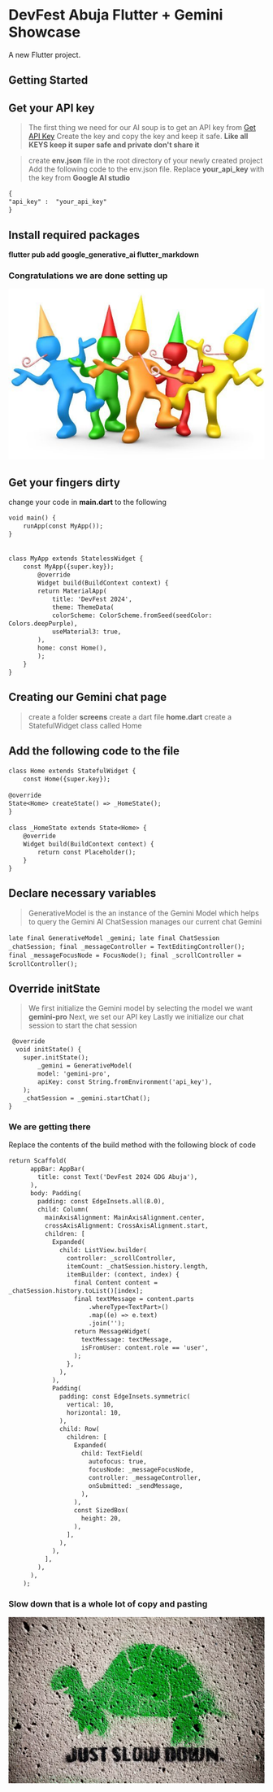 # DevFest Abuja Flutter + Gemini Showcase

A new Flutter project.

## Getting Started

## Get your API key
>The first thing we need for our AI soup is to get an API key from [Get API Key](https://makersuite.google.com/app/apikey) Create the key and 
> copy the key and keep it safe. **Like all KEYS keep it super safe and private don't share it** 

>create **env.json** file in the root directory of your newly created project
> Add the following code to the env.json file. Replace **your_api_key** with the key from **Google AI studio**

```
{
"api_key" :  "your_api_key"
}
```

## Install required packages
**flutter pub add google_generative_ai flutter_markdown**

### Congratulations we are done setting up 
![img.png](img.png)

## Get your fingers dirty
change your code in **main.dart** to the following

```
void main() {
    runApp(const MyApp());
}


class MyApp extends StatelessWidget {
    const MyApp({super.key});
        @override
        Widget build(BuildContext context) {
        return MaterialApp(
            title: 'DevFest 2024',
            theme: ThemeData(
            colorScheme: ColorScheme.fromSeed(seedColor: Colors.deepPurple),
            useMaterial3: true,
        ),
        home: const Home(),
        );
    }
}
```

## Creating our Gemini chat page
>create a folder **screens**
> create a dart file **home.dart**
> create a StatefulWidget class called Home

## Add the following code to the file

```
class Home extends StatefulWidget {
    const Home({super.key});

@override
State<Home> createState() => _HomeState();
}

class _HomeState extends State<Home> {
    @override
    Widget build(BuildContext context) {
        return const Placeholder();
    }
}
```

## Declare necessary variables
>GenerativeModel is the an instance of the Gemini Model which helps to query the Gemini AI
>ChatSession manages our current chat Gemini

`late final GenerativeModel _gemini;
late final ChatSession _chatSession;
final _messageController = TextEditingController();
final _messageFocusNode = FocusNode();
final _scrollController = ScrollController();`

## Override initState
> We first initialize the Gemini model by selecting the model we want **gemini-pro**
> Next, we set our API key
> Lastly we initialize our chat session to start the chat session

```
 @override
  void initState() {
    super.initState();
        _gemini = GenerativeModel(
        model: 'gemini-pro',
        apiKey: const String.fromEnvironment('api_key'),
    );
    _chatSession = _gemini.startChat();
}
```

### We are getting there
Replace the contents of the build method with the following block of code

```
return Scaffold(
      appBar: AppBar(
        title: const Text('DevFest 2024 GDG Abuja'),
      ),
      body: Padding(
        padding: const EdgeInsets.all(8.0),
        child: Column(
          mainAxisAlignment: MainAxisAlignment.center,
          crossAxisAlignment: CrossAxisAlignment.start,
          children: [
            Expanded(
              child: ListView.builder(
                controller: _scrollController,
                itemCount: _chatSession.history.length,
                itemBuilder: (context, index) {
                  final Content content = _chatSession.history.toList()[index];
                  final textMessage = content.parts
                      .whereType<TextPart>()
                      .map((e) => e.text)
                      .join('');
                  return MessageWidget(
                    textMessage: textMessage,
                    isFromUser: content.role == 'user',
                  );
                },
              ),
            ),
            Padding(
              padding: const EdgeInsets.symmetric(
                vertical: 10,
                horizontal: 10,
              ),
              child: Row(
                children: [
                  Expanded(
                    child: TextField(
                      autofocus: true,
                      focusNode: _messageFocusNode,
                      controller: _messageController,
                      onSubmitted: _sendMessage,
                    ),
                  ),
                  const SizedBox(
                    height: 20,
                  ),
                ],
              ),
            ),
          ],
        ),
      ),
    );
```
### Slow down that is a whole lot of copy and pasting
![img_1.png](img_1.png)

